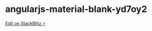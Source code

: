 # angularjs-material-blank-yd7oy2

[Edit on StackBlitz ⚡️](https://stackblitz.com/edit/angularjs-material-blank-yd7oy2)